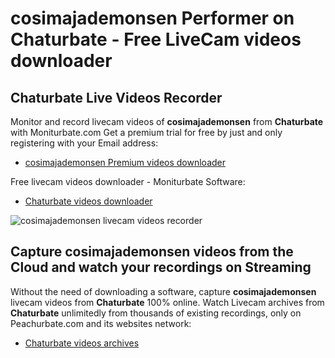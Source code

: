 # cosimajademonsen Performer on Chaturbate - Free LiveCam videos downloader

## Chaturbate Live Videos Recorder

Monitor and record livecam videos of **cosimajademonsen** from **Chaturbate** with Moniturbate.com
Get a premium trial for free by just and only registering with your Email address:
* [cosimajademonsen Premium videos downloader](https://moniturbate.com/request-demo-licence-key.html)

Free livecam videos downloader - Moniturbate Software:
* [Chaturbate videos downloader](https://moniturbate.com/moniturbate-download-software.html)

![cosimajademonsen livecam videos recorder](https://peachurnet.com/templates/moniturbate-software.png)


## Capture cosimajademonsen videos from the Cloud and watch your recordings on Streaming

Without the need of downloading a software, capture **cosimajademonsen** livecam videos from **Chaturbate** 100% online.
Watch Livecam archives from **Chaturbate** unlimitedly from thousands of existing recordings, only on Peachurbate.com and its websites network:
* [Chaturbate videos archives](https://peachurnet.com/)